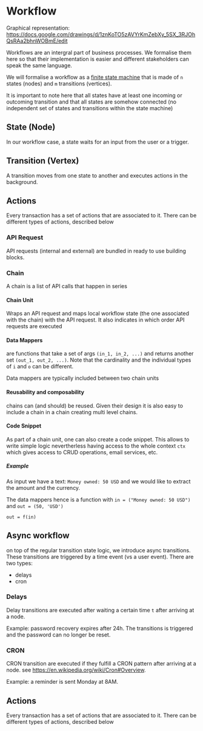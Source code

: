 # Workflow

Graphical representation: https://docs.google.com/drawings/d/1znKoTO5zAVYrKmZebXy_5SX_3RJOhQsRAa2bhnWOBmE/edit

Workflows are an intergral part of business processes. We formalise them here so that their implementation is easier and different stakeholders can speak the same language.

We will formalise a workflow as a [finite state machine](https://en.wikipedia.org/wiki/Finite-state_machine) that is made of `n` states (nodes) and `m` transitions (vertices).

It is important to note here that all states have at least one incoming or outcoming transition and that all states are somehow connected (no independent set of states and transitions within the state machine)

## State (Node)

In our workflow case, a state waits for an input from the user or a trigger.

## Transition (Vertex)

A transition moves from one state to another and executes actions in the background.

## Actions

Every transaction has a set of actions that are associated to it. There can be different types of actions, described below

### API Request

API requests (internal and external) are bundled in ready to use building blocks.

### Chain

A chain is a list of API calls that happen in series

#### Chain Unit

Wraps an API request and maps local workflow state (the one associated with the chain) with the API request. It also indicates in which order API requests are executed

#### Data Mappers

are functions that take a set of args `(in_1, in_2, ...)` and returns another set `(out_1, out_2, ...)`. Note that the cardinality and the individual types of `i` and `o` can be different.

Data mappers are typically included between two chain units

#### Reusability and composability

chains can (and should) be reused. Given their design it is also easy to include a chain in a chain creating multi level chains.

#### Code Snippet

As part of a chain unit, one can also create a code snippet. This allows to write simple logic nevertherless having access to the whole context `ctx` which gives access to CRUD operations, email services, etc.

##### Example

As input we have a text: `Money owned: 50 USD` and we would like to extract the amount and the currency.

The data mappers hence is a function with `in = ("Money owned: 50 USD")` and `out = (50, 'USD')`

`out = f(in)`

## Async workflow

on top of the regular transition state logic, we introduce async transitions. These transitions are triggered by a time event (vs a user event). There are two types:
* delays
* cron

### Delays

Delay transitions are executed after waiting a certain time `t` after arriving at a node.

Example: password recovery expires after 24h. The transitions is triggered and the password can no longer be reset.

### CRON

CRON transition are executed if they fulfill a CRON pattern after arriving at a node. see https://en.wikipedia.org/wiki/Cron#Overview.

Example: a reminder is sent Monday at 8AM.


## Actions

Every transaction has a set of actions that are associated to it. There can be different types of actions, described below





